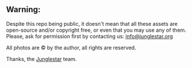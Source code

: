 ## Warning:

Despite this repo being public, it doesn't mean that all these assets are open-source and/or copyright free, or even that you may use any of them. Please, ask for permission first by contacting us: info@junglestar.org  

All photos are © by the author, all rights are reserved.  

Thanks, the [Junglestar](http://junglestar.org) team.
